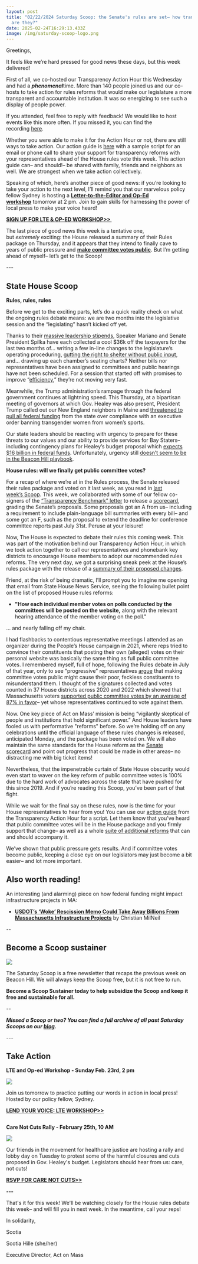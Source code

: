 ```yaml
---
layout: post
title: "02/22/2024 Saturday Scoop: the Senate's rules are set– how transparent
  are they?"
date: 2025-02-24T16:29:13.433Z
image: /img/saturday-scoop-logo.png
---
```

Greetings, 

It feels like we’re hard pressed for good news these days, but this week delivered! 

First of all, we co-hosted our Transparency Action Hour this Wednesday and had a ***phenomenal***time. More than 140 people joined us and our co-hosts to take action for rules reforms that would make our legislature a more transparent and accountable institution. It was so energizing to see such a display of people power. 

If you attended, feel free to reply with feedback! We would like to host events like this more often. If you missed it, you can find the recording [here](https://click.everyaction.com/k/102604163/529685499/-1635905535?si=GQVfGGgEdT_DLUGA&utm_medium=&nvep=ew0KICAiVGVuYW50VXJpIjogIm5ncHZhbjovL3Zhbi9FQS9FQTAwNy8xLzkwMTUxIiwNCiAgIkRpc3RyaWJ1dGlvblVuaXF1ZUlkIjogIjMyMmUzMDNhLTczZjEtZWYxMS05MGNiLTAwMjI0ODJhOTRmNCIsDQogICJFbWFpbEFkZHJlc3MiOiAic2NvdGlhQGFjdG9ubWFzcy5vcmciDQp9&hmac=kzHDOIJfPyoEvGrQZ-B3ZAPQ7BQBH3gEuDdIVABp5sU=&emci=2700c0f9-6bf1-ef11-90cb-0022482a94f4&emdi=322e303a-73f1-ef11-90cb-0022482a94f4&ceid=34858207). 

Whether you were able to make it for the Action Hour or not, there are still ways to take action. Our action guide is [here](https://click.everyaction.com/k/102604164/529685500/-652361457?utm_medium=&nvep=ew0KICAiVGVuYW50VXJpIjogIm5ncHZhbjovL3Zhbi9FQS9FQTAwNy8xLzkwMTUxIiwNCiAgIkRpc3RyaWJ1dGlvblVuaXF1ZUlkIjogIjMyMmUzMDNhLTczZjEtZWYxMS05MGNiLTAwMjI0ODJhOTRmNCIsDQogICJFbWFpbEFkZHJlc3MiOiAic2NvdGlhQGFjdG9ubWFzcy5vcmciDQp9&hmac=kzHDOIJfPyoEvGrQZ-B3ZAPQ7BQBH3gEuDdIVABp5sU=&emci=2700c0f9-6bf1-ef11-90cb-0022482a94f4&emdi=322e303a-73f1-ef11-90cb-0022482a94f4&ceid=34858207) with a sample script for an email or phone call to share your support for transparency reforms with your representatives ahead of the House rules vote this week. This action guide can– and should!– be shared with family, friends and neighbors as well. We are strongest when we take action collectively. 

Speaking of which, here’s another piece of good news: if you’re looking to take your action to the next level, I’ll remind you that our marvelous policy fellow Sydney is hosting a **[Letter-to-the-Editor and Op-Ed workshop](https://click.everyaction.com/k/102604165/529685501/-1207001691?utm_medium=&nvep=ew0KICAiVGVuYW50VXJpIjogIm5ncHZhbjovL3Zhbi9FQS9FQTAwNy8xLzkwMTUxIiwNCiAgIkRpc3RyaWJ1dGlvblVuaXF1ZUlkIjogIjMyMmUzMDNhLTczZjEtZWYxMS05MGNiLTAwMjI0ODJhOTRmNCIsDQogICJFbWFpbEFkZHJlc3MiOiAic2NvdGlhQGFjdG9ubWFzcy5vcmciDQp9&hmac=kzHDOIJfPyoEvGrQZ-B3ZAPQ7BQBH3gEuDdIVABp5sU=&emci=2700c0f9-6bf1-ef11-90cb-0022482a94f4&emdi=322e303a-73f1-ef11-90cb-0022482a94f4&ceid=34858207)** tomorrow at 2 pm. Join to gain skills for harnessing the power of local press to make your voice heard! 

**[SIGN UP FOR LTE & OP-ED WORKSHOP>> ](https://click.everyaction.com/k/102604166/529685502/1860453682?utm_medium=&nvep=ew0KICAiVGVuYW50VXJpIjogIm5ncHZhbjovL3Zhbi9FQS9FQTAwNy8xLzkwMTUxIiwNCiAgIkRpc3RyaWJ1dGlvblVuaXF1ZUlkIjogIjMyMmUzMDNhLTczZjEtZWYxMS05MGNiLTAwMjI0ODJhOTRmNCIsDQogICJFbWFpbEFkZHJlc3MiOiAic2NvdGlhQGFjdG9ubWFzcy5vcmciDQp9&hmac=kzHDOIJfPyoEvGrQZ-B3ZAPQ7BQBH3gEuDdIVABp5sU=&emci=2700c0f9-6bf1-ef11-90cb-0022482a94f4&emdi=322e303a-73f1-ef11-90cb-0022482a94f4&ceid=34858207)**

The last piece of good news this week is a tentative one, but *extremely* exciting: the House released a summary of their Rules package on Thursday, and it appears that they intend to finally cave to years of public pressure and **[make committee votes public](https://click.everyaction.com/k/102604167/529685503/1306204827?utm_medium=&nvep=ew0KICAiVGVuYW50VXJpIjogIm5ncHZhbjovL3Zhbi9FQS9FQTAwNy8xLzkwMTUxIiwNCiAgIkRpc3RyaWJ1dGlvblVuaXF1ZUlkIjogIjMyMmUzMDNhLTczZjEtZWYxMS05MGNiLTAwMjI0ODJhOTRmNCIsDQogICJFbWFpbEFkZHJlc3MiOiAic2NvdGlhQGFjdG9ubWFzcy5vcmciDQp9&hmac=kzHDOIJfPyoEvGrQZ-B3ZAPQ7BQBH3gEuDdIVABp5sU=&emci=2700c0f9-6bf1-ef11-90cb-0022482a94f4&emdi=322e303a-73f1-ef11-90cb-0022482a94f4&ceid=34858207)**. But I’m getting ahead of myself– let’s get to the Scoop! 

**\---**

## State House Scoop

**Rules, rules, rules**  

Before we get to the exciting parts, let’s do a quick reality check on what the ongoing rules debate means: we are two months into the legislative session and the “legislating” hasn’t kicked off yet. 

Thanks to their [massive leadership stipends](https://click.everyaction.com/k/102604168/529685504/1445774164?utm_medium=&nvep=ew0KICAiVGVuYW50VXJpIjogIm5ncHZhbjovL3Zhbi9FQS9FQTAwNy8xLzkwMTUxIiwNCiAgIkRpc3RyaWJ1dGlvblVuaXF1ZUlkIjogIjMyMmUzMDNhLTczZjEtZWYxMS05MGNiLTAwMjI0ODJhOTRmNCIsDQogICJFbWFpbEFkZHJlc3MiOiAic2NvdGlhQGFjdG9ubWFzcy5vcmciDQp9&hmac=kzHDOIJfPyoEvGrQZ-B3ZAPQ7BQBH3gEuDdIVABp5sU=&emci=2700c0f9-6bf1-ef11-90cb-0022482a94f4&emdi=322e303a-73f1-ef11-90cb-0022482a94f4&ceid=34858207), Speaker Mariano and Senate President Spilka have each collected a cool $36k off the taxpayers for the last two months of… writing a few in-line changes to the legislature’s operating proceduring, [gutting the right to shelter without public input](https://click.everyaction.com/k/102604169/529685505/-344085304?utm_medium=&nvep=ew0KICAiVGVuYW50VXJpIjogIm5ncHZhbjovL3Zhbi9FQS9FQTAwNy8xLzkwMTUxIiwNCiAgIkRpc3RyaWJ1dGlvblVuaXF1ZUlkIjogIjMyMmUzMDNhLTczZjEtZWYxMS05MGNiLTAwMjI0ODJhOTRmNCIsDQogICJFbWFpbEFkZHJlc3MiOiAic2NvdGlhQGFjdG9ubWFzcy5vcmciDQp9&hmac=kzHDOIJfPyoEvGrQZ-B3ZAPQ7BQBH3gEuDdIVABp5sU=&emci=2700c0f9-6bf1-ef11-90cb-0022482a94f4&emdi=322e303a-73f1-ef11-90cb-0022482a94f4&ceid=34858207), and… drawing up each chamber’s seating charts? Neither bills nor representatives have been assigned to committees and public hearings have not been scheduled. For a session that started off with promises to improve “[efficiency](https://click.everyaction.com/k/102604170/529685506/1506049257?utm_medium=&nvep=ew0KICAiVGVuYW50VXJpIjogIm5ncHZhbjovL3Zhbi9FQS9FQTAwNy8xLzkwMTUxIiwNCiAgIkRpc3RyaWJ1dGlvblVuaXF1ZUlkIjogIjMyMmUzMDNhLTczZjEtZWYxMS05MGNiLTAwMjI0ODJhOTRmNCIsDQogICJFbWFpbEFkZHJlc3MiOiAic2NvdGlhQGFjdG9ubWFzcy5vcmciDQp9&hmac=kzHDOIJfPyoEvGrQZ-B3ZAPQ7BQBH3gEuDdIVABp5sU=&emci=2700c0f9-6bf1-ef11-90cb-0022482a94f4&emdi=322e303a-73f1-ef11-90cb-0022482a94f4&ceid=34858207),” they’re not moving very fast. 

Meanwhile, the Trump administration’s rampage through the federal government continues at lightning speed. This Thursday, at a bipartisan meeting of governors at which Gov. Healey was also present, President Trump called out our New England neighbors in Maine and [threatened to pull all federal funding](https://click.everyaction.com/k/102604171/529685507/1042007403?utm_medium=&nvep=ew0KICAiVGVuYW50VXJpIjogIm5ncHZhbjovL3Zhbi9FQS9FQTAwNy8xLzkwMTUxIiwNCiAgIkRpc3RyaWJ1dGlvblVuaXF1ZUlkIjogIjMyMmUzMDNhLTczZjEtZWYxMS05MGNiLTAwMjI0ODJhOTRmNCIsDQogICJFbWFpbEFkZHJlc3MiOiAic2NvdGlhQGFjdG9ubWFzcy5vcmciDQp9&hmac=kzHDOIJfPyoEvGrQZ-B3ZAPQ7BQBH3gEuDdIVABp5sU=&emci=2700c0f9-6bf1-ef11-90cb-0022482a94f4&emdi=322e303a-73f1-ef11-90cb-0022482a94f4&ceid=34858207) from the state over compliance with an executive order banning transgender women from women’s sports. 

Our state leaders should be reacting with urgency to prepare for these threats to our values and our ability to provide services for Bay Staters– including contingency plans for Healey’s budget proposal which [expects $16 billion in federal funds](https://click.everyaction.com/k/102604172/529685508/1202607813?utm_medium=&nvep=ew0KICAiVGVuYW50VXJpIjogIm5ncHZhbjovL3Zhbi9FQS9FQTAwNy8xLzkwMTUxIiwNCiAgIkRpc3RyaWJ1dGlvblVuaXF1ZUlkIjogIjMyMmUzMDNhLTczZjEtZWYxMS05MGNiLTAwMjI0ODJhOTRmNCIsDQogICJFbWFpbEFkZHJlc3MiOiAic2NvdGlhQGFjdG9ubWFzcy5vcmciDQp9&hmac=kzHDOIJfPyoEvGrQZ-B3ZAPQ7BQBH3gEuDdIVABp5sU=&emci=2700c0f9-6bf1-ef11-90cb-0022482a94f4&emdi=322e303a-73f1-ef11-90cb-0022482a94f4&ceid=34858207). Unfortunately, urgency still [doesn’t seem to be in the Beacon Hill playbook](https://click.everyaction.com/k/102604173/529685509/1697445669?utm_medium=&nvep=ew0KICAiVGVuYW50VXJpIjogIm5ncHZhbjovL3Zhbi9FQS9FQTAwNy8xLzkwMTUxIiwNCiAgIkRpc3RyaWJ1dGlvblVuaXF1ZUlkIjogIjMyMmUzMDNhLTczZjEtZWYxMS05MGNiLTAwMjI0ODJhOTRmNCIsDQogICJFbWFpbEFkZHJlc3MiOiAic2NvdGlhQGFjdG9ubWFzcy5vcmciDQp9&hmac=kzHDOIJfPyoEvGrQZ-B3ZAPQ7BQBH3gEuDdIVABp5sU=&emci=2700c0f9-6bf1-ef11-90cb-0022482a94f4&emdi=322e303a-73f1-ef11-90cb-0022482a94f4&ceid=34858207). 

**House rules: will we finally get public committee votes?** 

For a recap of where we’re at in the Rules process, the Senate released their rules package and voted on it last week, as you read in [last week’s Scoop](https://click.everyaction.com/k/102604174/529685510/660849488?utm_medium=&nvep=ew0KICAiVGVuYW50VXJpIjogIm5ncHZhbjovL3Zhbi9FQS9FQTAwNy8xLzkwMTUxIiwNCiAgIkRpc3RyaWJ1dGlvblVuaXF1ZUlkIjogIjMyMmUzMDNhLTczZjEtZWYxMS05MGNiLTAwMjI0ODJhOTRmNCIsDQogICJFbWFpbEFkZHJlc3MiOiAic2NvdGlhQGFjdG9ubWFzcy5vcmciDQp9&hmac=kzHDOIJfPyoEvGrQZ-B3ZAPQ7BQBH3gEuDdIVABp5sU=&emci=2700c0f9-6bf1-ef11-90cb-0022482a94f4&emdi=322e303a-73f1-ef11-90cb-0022482a94f4&ceid=34858207). This week, we collaborated with some of our fellow co-signers of the [“Transparency Benchmark” letter](https://click.everyaction.com/k/102604175/529685511/482297260?usp=sharing&utm_medium=&nvep=ew0KICAiVGVuYW50VXJpIjogIm5ncHZhbjovL3Zhbi9FQS9FQTAwNy8xLzkwMTUxIiwNCiAgIkRpc3RyaWJ1dGlvblVuaXF1ZUlkIjogIjMyMmUzMDNhLTczZjEtZWYxMS05MGNiLTAwMjI0ODJhOTRmNCIsDQogICJFbWFpbEFkZHJlc3MiOiAic2NvdGlhQGFjdG9ubWFzcy5vcmciDQp9&hmac=kzHDOIJfPyoEvGrQZ-B3ZAPQ7BQBH3gEuDdIVABp5sU=&emci=2700c0f9-6bf1-ef11-90cb-0022482a94f4&emdi=322e303a-73f1-ef11-90cb-0022482a94f4&ceid=34858207) to release a [scorecard](https://click.everyaction.com/k/102604176/529685512/-455046618?utm_medium=&nvep=ew0KICAiVGVuYW50VXJpIjogIm5ncHZhbjovL3Zhbi9FQS9FQTAwNy8xLzkwMTUxIiwNCiAgIkRpc3RyaWJ1dGlvblVuaXF1ZUlkIjogIjMyMmUzMDNhLTczZjEtZWYxMS05MGNiLTAwMjI0ODJhOTRmNCIsDQogICJFbWFpbEFkZHJlc3MiOiAic2NvdGlhQGFjdG9ubWFzcy5vcmciDQp9&hmac=kzHDOIJfPyoEvGrQZ-B3ZAPQ7BQBH3gEuDdIVABp5sU=&emci=2700c0f9-6bf1-ef11-90cb-0022482a94f4&emdi=322e303a-73f1-ef11-90cb-0022482a94f4&ceid=34858207), grading the Senate’s proposals. Some proposals got an A from us– including a requirement to include plain-language bill summaries with every bill– and some got an F, such as the proposal to extend the deadline for conference committee reports past July 31st. Peruse at your leisure!

Now, The House is expected to debate their rules this coming week. This was part of the motivation behind our Transparency Action Hour, in which we took action together to call our representatives and phonebank key districts to encourage House members to adopt our recommended rules reforms. The very next day, we got a surprising sneak peek at the House’s rules package with the release of a [summary of their proposed changes](https://click.everyaction.com/k/102604177/529685513/2126143677?usp=sharing&utm_medium=&nvep=ew0KICAiVGVuYW50VXJpIjogIm5ncHZhbjovL3Zhbi9FQS9FQTAwNy8xLzkwMTUxIiwNCiAgIkRpc3RyaWJ1dGlvblVuaXF1ZUlkIjogIjMyMmUzMDNhLTczZjEtZWYxMS05MGNiLTAwMjI0ODJhOTRmNCIsDQogICJFbWFpbEFkZHJlc3MiOiAic2NvdGlhQGFjdG9ubWFzcy5vcmciDQp9&hmac=kzHDOIJfPyoEvGrQZ-B3ZAPQ7BQBH3gEuDdIVABp5sU=&emci=2700c0f9-6bf1-ef11-90cb-0022482a94f4&emdi=322e303a-73f1-ef11-90cb-0022482a94f4&ceid=34858207). 

Friend, at the risk of being dramatic, I’ll prompt you to imagine me opening that email from State House News Service, seeing the following bullet point on the list of proposed House rules reforms: 

* **"How each individual member votes on polls conducted by the committees will be posted on the website,** along with the relevant hearing attendance of the member voting on the poll."

… and nearly falling off my chair. 

I had flashbacks to contentious representative meetings I attended as an organizer during the People’s House campaign in 2021, where reps tried to convince their constituents that posting their own (alleged) votes on their personal website was basically the same thing as full public committee votes. I remembered myself, full of hope, following the Rules debate in July of that year, only to see “progressive” representatives [argue](https://click.everyaction.com/k/102604178/529685514/-1895920116?utm_medium=&nvep=ew0KICAiVGVuYW50VXJpIjogIm5ncHZhbjovL3Zhbi9FQS9FQTAwNy8xLzkwMTUxIiwNCiAgIkRpc3RyaWJ1dGlvblVuaXF1ZUlkIjogIjMyMmUzMDNhLTczZjEtZWYxMS05MGNiLTAwMjI0ODJhOTRmNCIsDQogICJFbWFpbEFkZHJlc3MiOiAic2NvdGlhQGFjdG9ubWFzcy5vcmciDQp9&hmac=kzHDOIJfPyoEvGrQZ-B3ZAPQ7BQBH3gEuDdIVABp5sU=&emci=2700c0f9-6bf1-ef11-90cb-0022482a94f4&emdi=322e303a-73f1-ef11-90cb-0022482a94f4&ceid=34858207) that making committee votes public might cause their poor, feckless constituents to misunderstand them. I thought of the signatures collected and votes counted in 37 House districts across 2020 and 2022 which showed that Massachusetts voters [supported public committee votes by an average of 87% in favor](https://click.everyaction.com/k/102604179/529685515/922188341?utm_medium=&nvep=ew0KICAiVGVuYW50VXJpIjogIm5ncHZhbjovL3Zhbi9FQS9FQTAwNy8xLzkwMTUxIiwNCiAgIkRpc3RyaWJ1dGlvblVuaXF1ZUlkIjogIjMyMmUzMDNhLTczZjEtZWYxMS05MGNiLTAwMjI0ODJhOTRmNCIsDQogICJFbWFpbEFkZHJlc3MiOiAic2NvdGlhQGFjdG9ubWFzcy5vcmciDQp9&hmac=kzHDOIJfPyoEvGrQZ-B3ZAPQ7BQBH3gEuDdIVABp5sU=&emci=2700c0f9-6bf1-ef11-90cb-0022482a94f4&emdi=322e303a-73f1-ef11-90cb-0022482a94f4&ceid=34858207)– yet whose representatives continued to vote against them. 

Now. One key piece of Act on Mass’ mission is being “vigilantly skeptical of people and institutions that hold significant power.” And House leaders have fooled us with performative "reforms" before. So we’re holding off on any celebrations until the official language of these rules changes is released, anticipated Monday, and the package has been voted on. We will also maintain the same standards for the House reform as the [Senate scorecard](https://click.everyaction.com/k/102604180/529685516/-455046618?utm_medium=&nvep=ew0KICAiVGVuYW50VXJpIjogIm5ncHZhbjovL3Zhbi9FQS9FQTAwNy8xLzkwMTUxIiwNCiAgIkRpc3RyaWJ1dGlvblVuaXF1ZUlkIjogIjMyMmUzMDNhLTczZjEtZWYxMS05MGNiLTAwMjI0ODJhOTRmNCIsDQogICJFbWFpbEFkZHJlc3MiOiAic2NvdGlhQGFjdG9ubWFzcy5vcmciDQp9&hmac=kzHDOIJfPyoEvGrQZ-B3ZAPQ7BQBH3gEuDdIVABp5sU=&emci=2700c0f9-6bf1-ef11-90cb-0022482a94f4&emdi=322e303a-73f1-ef11-90cb-0022482a94f4&ceid=34858207) and point out progress that could be made in other areas– no distracting me with big ticket items! 

Nevertheless, that the impenetrable curtain of State House obscurity would even start to waver on the key reform of public committee votes is 100% due to the hard work of advocates across the state that have pushed for this since 2019. And if you’re reading this Scoop, you’ve been part of that fight. 

While we wait for the final say on these rules, now is the time for your House representatives to hear from you! You can use our [action guide](https://click.everyaction.com/k/102604181/529685517/-652361457?utm_medium=&nvep=ew0KICAiVGVuYW50VXJpIjogIm5ncHZhbjovL3Zhbi9FQS9FQTAwNy8xLzkwMTUxIiwNCiAgIkRpc3RyaWJ1dGlvblVuaXF1ZUlkIjogIjMyMmUzMDNhLTczZjEtZWYxMS05MGNiLTAwMjI0ODJhOTRmNCIsDQogICJFbWFpbEFkZHJlc3MiOiAic2NvdGlhQGFjdG9ubWFzcy5vcmciDQp9&hmac=kzHDOIJfPyoEvGrQZ-B3ZAPQ7BQBH3gEuDdIVABp5sU=&emci=2700c0f9-6bf1-ef11-90cb-0022482a94f4&emdi=322e303a-73f1-ef11-90cb-0022482a94f4&ceid=34858207) from the Transparency Action Hour for a script. Let them know that you’ve heard that public committee votes will be in the House package and you firmly support that change– as well as a whole [suite of additional reforms](https://click.everyaction.com/k/102604182/529685518/482297260?usp=sharing&utm_medium=&nvep=ew0KICAiVGVuYW50VXJpIjogIm5ncHZhbjovL3Zhbi9FQS9FQTAwNy8xLzkwMTUxIiwNCiAgIkRpc3RyaWJ1dGlvblVuaXF1ZUlkIjogIjMyMmUzMDNhLTczZjEtZWYxMS05MGNiLTAwMjI0ODJhOTRmNCIsDQogICJFbWFpbEFkZHJlc3MiOiAic2NvdGlhQGFjdG9ubWFzcy5vcmciDQp9&hmac=kzHDOIJfPyoEvGrQZ-B3ZAPQ7BQBH3gEuDdIVABp5sU=&emci=2700c0f9-6bf1-ef11-90cb-0022482a94f4&emdi=322e303a-73f1-ef11-90cb-0022482a94f4&ceid=34858207) that can and should accompany it. 

We’ve shown that public pressure gets results. And if committee votes become public, keeping a close eye on our legislators may just become a bit easier– and lot more important. 

## Also worth reading!

An interesting (and alarming) piece on how federal funding might impact infrastructure projects in MA: 

* **[USDOT’s ‘Woke’ Rescission Memo Could Take Away Billions From Massachusetts Infrastructure Projects](https://click.everyaction.com/k/102604183/529685519/-214233788?utm_medium=&nvep=ew0KICAiVGVuYW50VXJpIjogIm5ncHZhbjovL3Zhbi9FQS9FQTAwNy8xLzkwMTUxIiwNCiAgIkRpc3RyaWJ1dGlvblVuaXF1ZUlkIjogIjMyMmUzMDNhLTczZjEtZWYxMS05MGNiLTAwMjI0ODJhOTRmNCIsDQogICJFbWFpbEFkZHJlc3MiOiAic2NvdGlhQGFjdG9ubWFzcy5vcmciDQp9&hmac=kzHDOIJfPyoEvGrQZ-B3ZAPQ7BQBH3gEuDdIVABp5sU=&emci=2700c0f9-6bf1-ef11-90cb-0022482a94f4&emdi=322e303a-73f1-ef11-90cb-0022482a94f4&ceid=34858207)** by Christian MilNeil 

*\--*

## Become a Scoop sustainer

![](/img/saturday-scoop.png)

The Saturday Scoop is a free newsletter that recaps the previous week on Beacon Hill. We will always keep the Scoop free, but it is not free to run.

**Become a Scoop Sustainer today to help subsidize the Scoop and keep it free and sustainable for all.**

*\--*

***Missed a Scoop or two? You can find a full archive of all past Saturday Scoops on our [blog](https://actonmass.org/blog?utm_medium=&{{{EngagementData}}}&emci=25102f50-235a-ee11-9937-00224832eb73&emdi=ea000000-0000-0000-0000-000000000001&ceid={{ContactsEmailID}}).***

\---

## Take Action

**LTE and Op-ed Workshop - Sunday Feb. 23rd, 2 pm**

![](/img/eoy-fundraiser-2024-header-facebook-post-.png)

Join us tomorrow to practice putting our words in action in local press! Hosted by our policy fellow, Sydney. 

**[LEND YOUR VOICE: LTE WORKSHOP>>](https://click.everyaction.com/k/102205233/528418354/1860453682?utm_medium=&nvep=ew0KICAiVGVuYW50VXJpIjogIm5ncHZhbjovL3Zhbi9FQS9FQTAwNy8xLzkwMTUxIiwNCiAgIkRpc3RyaWJ1dGlvblVuaXF1ZUlkIjogIjQ1Y2YyMjlhLWVjZWItZWYxMS05MGNiLTAwMjI0ODJhOTRmNCIsDQogICJFbWFpbEFkZHJlc3MiOiAic2NvdGlhQGFjdG9ubWFzcy5vcmciDQp9&hmac=SeXVpQ9kRlO86vQA0r84aBeNialaq7MrCXGheU18gmE=&emci=9c68982b-55ea-ef11-90cb-0022482a94f4&emdi=45cf229a-eceb-ef11-90cb-0022482a94f4&ceid=34858207)**

![]()

**Care Not Cuts Rally - February 25th, 10 AM** 

![](/img/care_not_cute.jpeg)

Our friends in the movement for healthcare justice are hosting a rally and lobby day on Tuesday to protest some of the harmful closures and cuts proposed in Gov. Healey's budget. Legislators should hear from us: care, not cuts! 

**[RSVP FOR CARE NOT CUTS>>](https://click.everyaction.com/k/102604187/529685523/678924311?utm_medium=&nvep=ew0KICAiVGVuYW50VXJpIjogIm5ncHZhbjovL3Zhbi9FQS9FQTAwNy8xLzkwMTUxIiwNCiAgIkRpc3RyaWJ1dGlvblVuaXF1ZUlkIjogIjMyMmUzMDNhLTczZjEtZWYxMS05MGNiLTAwMjI0ODJhOTRmNCIsDQogICJFbWFpbEFkZHJlc3MiOiAic2NvdGlhQGFjdG9ubWFzcy5vcmciDQp9&hmac=kzHDOIJfPyoEvGrQZ-B3ZAPQ7BQBH3gEuDdIVABp5sU=&emci=2700c0f9-6bf1-ef11-90cb-0022482a94f4&emdi=322e303a-73f1-ef11-90cb-0022482a94f4&ceid=34858207)**

**\---**

That's it for this week! We'll be watching closely for the House rules debate this week– and will fill you in next week. In the meantime, call your reps! 

In solidarity,

Scotia

Scotia Hille (she/her)

Executive Director, Act on Mass